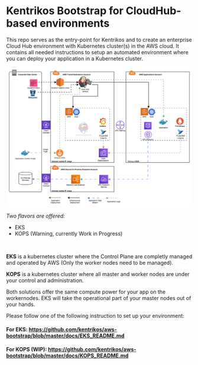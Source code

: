 # Kentrikos Bootstrap for CloudHub-based environments

This repo serves as the entry-point for Kentrikos and to create an enterprise Cloud Hub environment with Kubernetes cluster(s) in the AWS cloud.  It contains all needed instructions to setup an automated environment where you can deploy your application in a Kubernetes cluster.

![Architecture](images/Kentrikos.png)

_Two flavors are offered:_  
* EKS  
* KOPS (Warning, currently Work in Progress)

<br>  

**EKS** is a kubernetes cluster where the Control Plane are completly managed and operated by AWS (Only the worker nodes need to be managed).  
  
**KOPS** is a kubernetes cluster where all master and worker nodes are under your control and administration.

Both solutions offer the same compute power for your app on the workernodes.  EKS will take the operational part of your master nodes out of your hands.

Please follow one of the following instruction to set up your environment:  

#### For EKS:    https://github.com/kentrikos/aws-bootstrap/blob/master/docs/EKS_README.md  

#### For KOPS (WIP):   https://github.com/kentrikos/aws-bootstrap/blob/master/docs/KOPS_README.md
